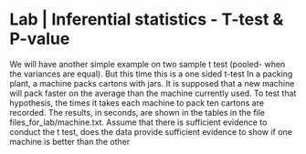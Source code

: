 # Lab | Inferential statistics - T-test & P-value

We will have another simple example on two sample t test (pooled- when the variances are equal). But this time this is a one sided t-test
In a packing plant, a machine packs cartons with jars. It is supposed that a new machine will pack faster on the average than the machine currently used. To test that hypothesis, the times it takes each machine to pack ten cartons are recorded. The results, in seconds, are shown in the tables in the file files_for_lab/machine.txt. Assume that there is sufficient evidence to conduct the t test, does the data provide sufficient evidence to show if one machine is better than the other
